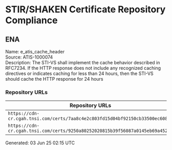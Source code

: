 # STIR/SHAKEN Certificate Repository Compliance

## ENA

Name: e_atis_cache_header\
Source: ATIS-1000074\
Description: The STI-VS shall implement the cache behavior described in RFC7234. If the HTTP response does not include any recognized caching directives or indicates caching for less than 24 hours, then the STI-VS should cache the HTTP response for 24 hours
### Repository URLs

| Repository URLs | Not After |  Problems | Link |
|-----------------|-----------|-----------|------|
| `https://cdn-cr.cgah.tnsi.com/certs/7aa8c4e2c803fd15d04bf92150cb33500ec60820` | 07&#160;May&#160;27&#160;16:35&#160;UTC | true | [view](../../REPOS/7164a395f1eb3f230653446c937c40ed57ae794e/README.md) |
| `https://cdn-cr.cgah.tnsi.com/certs/9250a80252020815b39f56087a0145eb69a4527e` | 14&#160;Jun&#160;24&#160;13:56&#160;UTC | true | [view](../../REPOS/95dd99738d25060e376e46488d995c33190512c1/README.md) |


Generated: 03 Jun 25 02:15 UTC